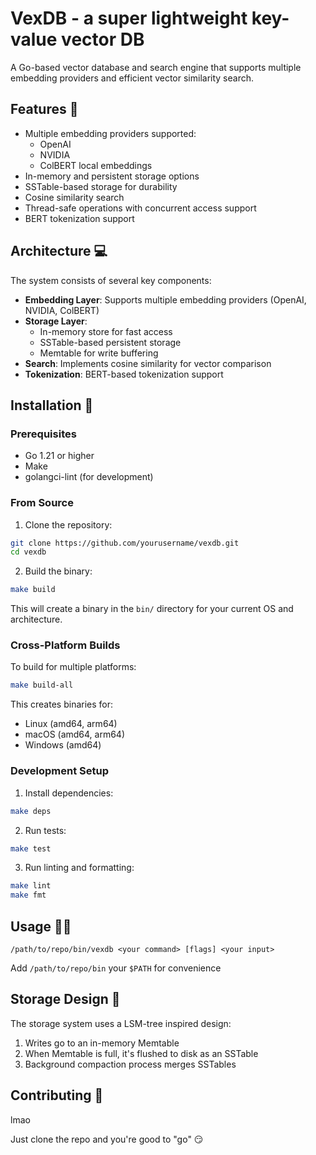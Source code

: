 # VexDB - a super lightweight key-value vector DB

A Go-based vector database and search engine that supports multiple embedding providers and efficient vector similarity search.

## Features 💪

- Multiple embedding providers supported:
  - OpenAI
  - NVIDIA
  - ColBERT local embeddings
- In-memory and persistent storage options
- SSTable-based storage for durability
- Cosine similarity search
- Thread-safe operations with concurrent access support
- BERT tokenization support

## Architecture 💻

The system consists of several key components:

- **Embedding Layer**: Supports multiple embedding providers (OpenAI, NVIDIA, ColBERT)
- **Storage Layer**: 
  - In-memory store for fast access
  - SSTable-based persistent storage
  - Memtable for write buffering
- **Search**: Implements cosine similarity for vector comparison
- **Tokenization**: BERT-based tokenization support

## Installation 💾

### Prerequisites

- Go 1.21 or higher
- Make
- golangci-lint (for development)

### From Source

1. Clone the repository:
```bash
git clone https://github.com/yourusername/vexdb.git
cd vexdb
```

2. Build the binary:
```bash
make build
```

This will create a binary in the `bin/` directory for your current OS and architecture.

### Cross-Platform Builds

To build for multiple platforms:

```bash
make build-all
```

This creates binaries for:
- Linux (amd64, arm64)
- macOS (amd64, arm64) 
- Windows (amd64)

### Development Setup 

1. Install dependencies: 
```bash
make deps
```

2. Run tests:
```bash
make test
```

3. Run linting and formatting:
```bash
make lint
make fmt
```

## Usage 🧑‍💻

`/path/to/repo/bin/vexdb <your command> [flags] <your input>`

Add `/path/to/repo/bin` your `$PATH` for convenience

## Storage Design 💽

The storage system uses a LSM-tree inspired design:
1. Writes go to an in-memory Memtable
2. When Memtable is full, it's flushed to disk as an SSTable
3. Background compaction process merges SSTables

## Contributing 🙏

lmao

Just clone the repo and you're good to "go" 😏
